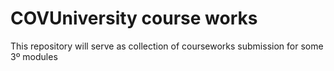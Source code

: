 # COVUniversity course works
This repository will serve as collection of courseworks submission for some 3º modules

